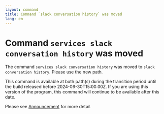```yaml
---
layout: command
title: Command `slack conversation history` was moved
lang: en
---
```


# Command `services slack conversation history` was moved

The command `services slack conversation history` was moved to `slack conversation history`. Please use the new path.

This command is available at both path(s) during the transition period until the build released before 2024-06-30T15:00:00Z. If you are using this version of the program, this command will continue to be available after this date.

Please see [Announcement](https://github.com/watermint/toolbox/discussions/797) for more detail.


